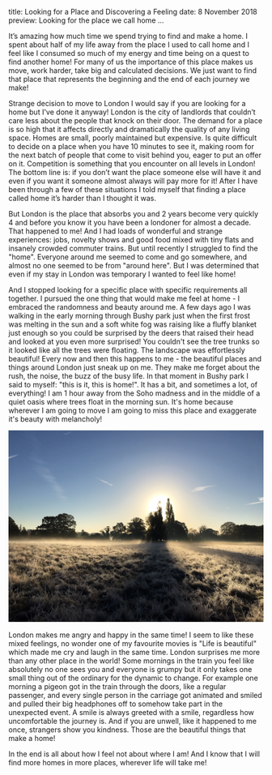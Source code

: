 title: Looking for a Place and Discovering a Feeling
date: 8 November 2018
preview: Looking for the place we call home ... 

It’s amazing how much time we spend trying to find and make a home. 
I spent about half of my life away from the place I used to call home and 
I feel like I consumed so much of my energy and time being on a quest to find another home!
For many of us the importance of this place makes us move, work harder, take big and calculated decisions. 
We just want to find that place that represents the beginning and the end of each journey we make!

Strange decision to move to London I would say if you are looking for a home but I've done it anyway!
London is the city of landlords that couldn’t care less about the people that knock on their door. 
The demand for a place is so high that it affects directly and dramatically the quality of any living space. 
Homes are small, poorly maintained but expensive. Is quite difficult to decide on a place when you have 10 minutes to see it, 
making room for the next batch of people that come to visit behind you, eager to put an offer on it. 
Competition is something that you encounter on all levels in London! 
The bottom line is: if you don’t want the place someone else will have it and even if you want it someone almost always will pay more for it!
After I have been through a few of these situations I told myself that finding a place called home it’s harder than I thought it was. 

But London is the place that absorbs you and 2 years become very quickly 4 and before you know it you have been a londoner for almost a decade. 
That happened to me! And I had loads of wonderful and strange experiences: jobs, novelty shows and good food mixed with tiny flats and insanely crowded commuter trains. 
But until recently I struggled to find the "home". Everyone around me seemed to come and go somewhere, and almost no one seemed to be from "around here". 
But I was determined that even if my stay in London was temporary I wanted to feel like home! 

And I stopped looking for a specific place with specific requirements all together. I pursued the one thing that would make me feel at home - I
embraced the randomness and beauty around me. A few days ago I was walking in the early morning through Bushy park just when the first frost was melting 
in the sun and a soft white fog was raising like a fluffy blanket just enough so you could be surprised by the deers that raised their head and looked 
at you even more surprised! 
You couldn't see the tree trunks so it looked like all the trees were floating. The landscape was effortlessly beautiful! 
Every now and then this happens to me - the beautiful places and things around London just sneak up on me. They make me forget about the rush, 
the noise, the buzz of the busy life. 
In that moment in Bushy park I said to myself: "this is it, this is home!". It has a bit, and sometimes a lot, of everything! I am 1 hour away from the Soho madness and in
the middle of a quiet oasis where trees float in the morning sun. It's home because wherever I am going to move I am going to miss this place
and exaggerate it's beauty with melancholy!
 
 
![Bushy Park](/static/img/bushy-park.jpg)

London makes me angry and happy in the same time! I seem to like these mixed feelings, no wonder one of my favourite movies is "Life is beautiful"
which made me cry and laugh in the same time. 
London surprises me more than any other place in the world!
Some mornings in the train you feel like absolutely no one sees you and everyone is grumpy but it only takes one small thing out of the ordinary for 
the dynamic to change. For example one morning a pigeon got in the train through the doors, like a regular passenger, and every single person in the carriage 
got animated and smiled and pulled their big headphones off to somehow take part in the unexpected event. 
A smile is always greeted with a smile, regardless how uncomfortable the journey is. 
And if you are unwell, like it happened to me once, strangers show you kindness. 
Those are the beautiful things that make a home!

In the end is all about how I feel not about where I am! And I know that I will find more homes in more places, wherever life will take me! 